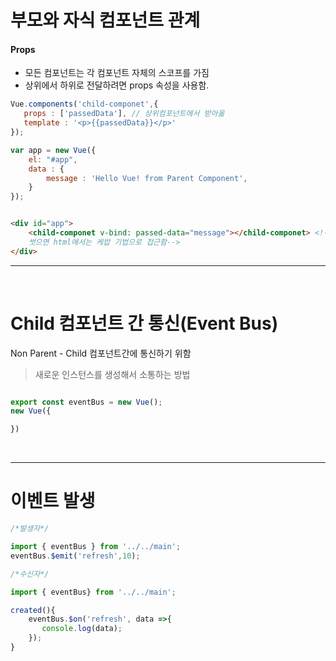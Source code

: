 # 부모와 자식 컴포넌트 관계

#### Props

* 모든 컴포넌트는 각 컴포넌트 자체의 스코프를 가짐
* 상위에서 하위로 전달하려면 props 속성을 사용함.

```javascript
Vue.components('child-componet',{
   props : ['passedData'], // 상위컴포넌트에서 받아옮
   template : '<p>{{passedData}}</p>'
});

var app = new Vue({
    el: "#app",
    data : {
        message : 'Hello Vue! from Parent Component',
    }
});
```

```html

<div id="app">
    <child-componet v-bind: passed-data="message"></child-componet> <!--자바스크립트에서 카멜기법을 
    썻으면 html에서는 케밥 기법으로 접근함-->
</div>

```

---

<br />

# Child 컴포넌트 간 통신(Event Bus)

Non Parent - Child 컴포넌트간에 통신하기 위함

> 새로운 인스턴스를 생성해서 소통하는 방법

```javascript

export const eventBus = new Vue();
new Vue({

})
```

<br />

---

# 이벤트 발생

```javascript
/*발생자*/

import { eventBus } from '../../main';
eventBus.$emit('refresh',10);

/*수신자*/

import { eventBus} from '../../main';

created(){
    eventBus.$on('refresh', data =>{
       console.log(data); 
    });
}
```